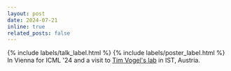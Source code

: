 ```yaml
---
layout: post
date: 2024-07-21 
inline: true
related_posts: false
---
```


{% include labels/talk_label.html %} {% include labels/poster_label.html %} In Vienna for ICML '24 and a visit to [Tim Vogel's lab](https://vogelslab.org) in IST, Austria.